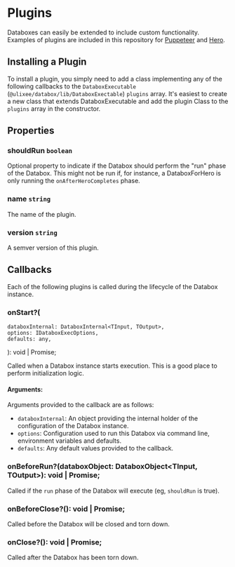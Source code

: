 # Plugins

Databoxes can easily be extended to include custom functionality. Examples of plugins are included in this repository for [Puppeteer](/docs/databox/databox-for-puppeteer) and [Hero](/docs/databox/databox-plugins-hero).

## Installing a Plugin

To install a plugin, you simply need to add a class implementing any of the following callbacks to the `DataboxExecutable` (`@ulixee/databox/lib/DataboxExectable`) `plugins` array. It's easiest to create a new class that extends DataboxExecutable and add the plugin Class to the `plugins` array in the constructor.

## Properties

### shouldRun `boolean`

Optional property to indicate if the Databox should perform the "run" phase of the Databox. This might not be run if, for instance, a DataboxForHero is only running the `onAfterHeroCompletes` phase.

### name `string`

The name of the plugin.

### version `string`

A semver version of this plugin.

## Callbacks

Each of the following plugins is called during the lifecycle of the Databox instance.

### onStart?(

    databoxInternal: DataboxInternal<TInput, TOutput>,
    options: IDataboxExecOptions,
    defaults: any,

): void | Promise<void>;

Called when a Databox instance starts execution. This is a good place to perform initialization logic.

#### **Arguments**:

Arguments provided to the callback are as follows:

- `databoxInternal`: An object providing the internal holder of the configuration of the Databox instance.
- `options`: Configuration used to run this Databox via command line, environment variables and defaults.
- `defaults`: Any default values provided to the callback.

### onBeforeRun?(databoxObject: DataboxObject<TInput, TOutput>): void | Promise<void>;

Called if the `run` phase of the Databox will execute (eg, `shouldRun` is true).

### onBeforeClose?(): void | Promise<void>;

Called before the Databox will be closed and torn down.

### onClose?(): void | Promise<void>;

Called after the Databox has been torn down.
